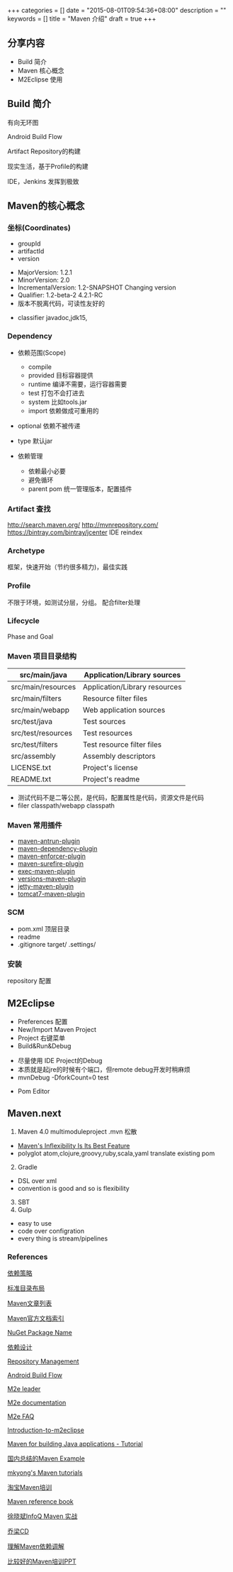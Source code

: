+++
categories = []
date = "2015-08-01T09:54:36+08:00"
description = ""
keywords = []
title = "Maven 介绍"
draft = true
+++

## 分享内容

* Build 简介
* Maven 核心概念
* M2Eclipse 使用


## Build 简介

有向无环图

Android Build Flow

Artifact Repository的构建

现实生活，基于Profile的构建

IDE，Jenkins 发挥到极致


## Maven的核心概念

### 坐标(Coordinates)

* groupId
* artifactId
* version
 + MajorVersion: 1.2.1
 + MinorVersion: 2.0
 + IncrementalVersion: 1.2-SNAPSHOT  Changing version
 + Qualifier: 1.2-beta-2 4.2.1-RC
 + 版本不脱离代码，可读性友好的
* classifier javadoc,jdk15,

### Dependency

* 依赖范围(Scope)
  * compile
  * provided 目标容器提供
  * runtime  编译不需要，运行容器需要
  * test  打包不会打进去
  * system  比如tools.jar
  * import 依赖做成可重用的
* optional 依赖不被传递
* type 默认jar

* 依赖管理
  * 依赖最小必要
  * 避免循环
  * parent pom 统一管理版本，配置插件

### Artifact 查找

http://search.maven.org/
http://mvnrepository.com/
https://bintray.com/bintray/jcenter
IDE  reindex


### Archetype
框架，快速开始（节约很多精力)，最佳实践

### Profile

不限于环境，如测试分层，分组。
配合filter处理


### Lifecycle

Phase and Goal


### Maven 项目目录结构

src/main/java	| Application/Library sources
--------------|---------------------------
src/main/resources |Application/Library resources
src/main/filters | Resource filter files
src/main/webapp	| Web application sources
src/test/java	| Test sources
src/test/resources | Test resources
src/test/filters	| Test resource filter files
src/assembly	| Assembly descriptors
LICENSE.txt	| Project's license
README.txt	| Project's readme

* 测试代码不是二等公民，是代码，配置属性是代码，资源文件是代码
* filer classpath/webapp classpath

### Maven 常用插件

* [maven-antrun-plugin](http://maven.apache.org/plugins/maven-assembly-plugin/)
* [maven-dependency-plugin](http://maven.apache.org/plugins/maven-dependency-plugin/)
* [maven-enforcer-plugin](http://maven.apache.org/plugins/maven-enforcer-plugin/)
* [maven-surefire-plugin](http://maven.apache.org/plugins/maven-surefire-plugin/)
* [exec-maven-plugin](http://mojo.codehaus.org/exec-maven-plugin/)
* [versions-maven-plugin](http://mojo.codehaus.org/versions-maven-plugin/)
* [jetty-maven-plugin](http://www.eclipse.org/jetty/documentation/current/jetty-maven-plugin.html)
* [tomcat7-maven-plugin](http://tomcat.apache.org/maven-plugin-2.2/index.html)

### SCM
 + pom.xml 顶层目录
 + readme
 + .gitignore  target/  .settings/

### 安装
 repository 配置

## M2Eclipse

* Preferences 配置
* New/Import Maven Project
* Project 右键菜单
* Build&Run&Debug
 + 尽量使用 IDE Project的Debug
 + 本质就是起jre的时候有个端口，但remote debug开发时稍麻烦
 + mvnDebug -DforkCount=0 test
* Pom Editor


## Maven.next

1. Maven 4.0  multimoduleproject .mvn 松散
  + [Maven's Inflexibility Is Its Best Feature](https://timboudreau.com/blog/maven/read)
  + polyglot atom,clojure,groovy,ruby,scala,yaml  translate existing pom
2. Gradle
 + DSL over xml
 + convention is good and so is flexibility
3. SBT    
4. Gulp
  + easy to use
  + code over configration
  + every thing is stream/pipelines


### References

[依赖策略](https://maven.apache.org/guides/introduction/introduction-to-dependency-mechanism.html)

[标准目录布局](http://maven.apache.org/guides/introduction/introduction-to-the-standard-directory-layout.html)

[Maven文章列表](http://maven.apache.org/articles.html)

[Maven官方文档索引](http://maven.apache.org/guides/index.html)

[NuGet Package Name](http://blog.nuget.org/20150729/Introducing-nuget-uwp.html)

[依赖设计](https://dzone.com/refcardz/designing-quality-software)

[Repository Management](https://dzone.com/refcardz/getting-started-repository)

[Android Build Flow](http://tools.android.com/tech-docs/new-build-system/build-workflow)

[M2e leader](http://takari.io/blog.html)

[M2e documentation](http://www.eclipse.org/m2e/documentation/m2e-documentation.html)

[M2e FAQ](http://www.eclipse.org/m2e/documentation/m2e-faq.html)

[Introduction-to-m2eclipse](http://www.theserverside.com/news/1363817/Introduction-to-m2eclipse)

[Maven for building Java applications - Tutorial](http://www.vogella.com/tutorials/ApacheMaven/article.html)

[国内总结的Maven Example](https://github.com/v5developer/maven-framework-project)

[mkyong's Maven tutorials](http://www.mkyong.com/tutorials/maven-tutorials/)

[淘宝Maven培训](http://www.open-open.com/doc/view/4058453cde4b429c82ff2807d8aa81f0)

[Maven reference book](http://books.sonatype.com/mvnref-book/reference/)

[徐晓斌InfoQ Maven 实战](http://www.infoq.com/cn/author/%E8%AE%B8%E6%99%93%E6%96%8C#全部)

[乔梁CD](http://www.continuousdelivery.info/)

[理解Maven依赖调解](http://guntherpopp.blogspot.com/2011/02/understanding-maven-dependency.html)

[比较好的Maven培训PPT](http://wenku.baidu.com/link?url=Xxvo2Zvgjh5HmsEajQv-rJbwE-hsNHXNQ06Zo0_nG7nMzS2ZsemR5Tvb48woSkHEaOgqw7x8sEQ8yom9iW5gCWKDNt6jbSpTki_cQbwcb0m)
